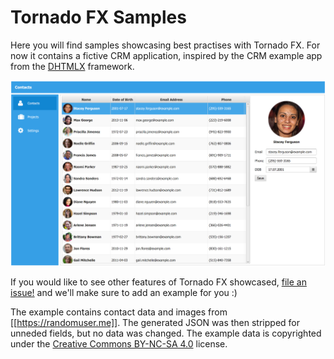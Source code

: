 # Tornado FX Samples

Here you will find samples showcasing best practises with Tornado FX. For now it contains a fictive CRM application,
inspired by the CRM example app from the [DHTMLX](http://dhtmlx.com/) framework.

![CRM Demo App](/screenshots/crm.png?raw=true "CRM Demo App")
 
If you would like to see other features of Tornado FX showcased, [file an issue!](issues) and we'll make sure to add
an example for you :)

The example contains contact data and images from [[https://randomuser.me]]. The generated JSON was then stripped for
unneded fields, but no data was changed. The example data is copyrighted under the
[Creative Commons BY-NC-SA 4.0](http://creativecommons.org/licenses/by-nc-sa/4.0/) license.
